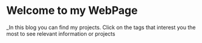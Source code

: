 # Welcome to my WebPage

_In this blog you can find my projects. Click on the tags that interest you the most to see relevant information or projects
